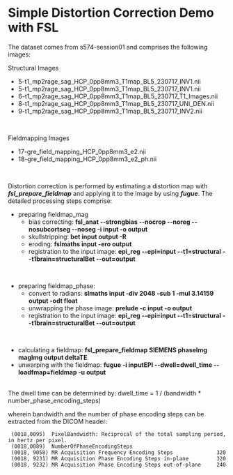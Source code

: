# Simple Distortion Correction Demo with FSL #



The dataset comes from s574-session01 and comprises the following images:



Structural Images

- 	5-t1_mp2rage_sag_HCP_0pp8mm3_T1map_BL5_230717_INV1.nii
- 	5-t1_mp2rage_sag_HCP_0pp8mm3_T1map_BL5_230717_INV1.nii
- 	6-t1_mp2rage_sag_HCP_0pp8mm3_T1map_BL5_230717_T1_Images.nii
- 	8-t1_mp2rage_sag_HCP_0pp8mm3_T1map_BL5_230717_UNI_DEN.nii
- 	9-t1_mp2rage_sag_HCP_0pp8mm3_T1map_BL5_230717_INV2.nii

<br>


Fieldmapping Images

- 	17-gre_field_mapping_HCP_0pp8mm3_e2.nii
- 	18-gre_field_mapping_HCP_0pp8mm3_e2_ph.nii


<br>

Distortion correction is performed by estimating a distortion map with ***fsl_prepare_fieldmap*** and applying it to the image by using ***fugue***. The detailed processing steps comprise:

- preparing fieldmap_mag
	- bias correcting: **fsl_anat --strongbias --nocrop --noreg --nosubcortseg --noseg -i input -o output**
	- skullstripping: **bet input output -R**
	- eroding: **fslmaths input -ero output**
	- registration to the input image: **epi_reg --epi=input --t1=structural --t1brain=structuralBet --out=output**
	
<br>

- preparing fieldmap_phase:
	- convert to radians: **slmaths input -div 2048 -sub 1 -mul 3.14159 output -odt float**
	- unwrapping the phase image: **prelude -c input -o output**
	- registration to the input image: **epi_reg --epi=input --t1=structural --t1brain=structuralBet --out=output**



<br>

- calculating a fieldmap: **fsl\_prepare\_fieldmap SIEMENS phaseImg magImg output deltaTE**
- unwarping with the fieldmap: **fugue -i inputEPI --dwell=dwell\_time --loadfmap=fieldmap -u output**



<br>
The dwell time can be determined by: dwell_time = 1 / (bandwidth * number_phase_encoding_steps)
    
wherein bandwidth and the number of phase encoding steps can be extracted from the DICOM header:

     (0018,0095)  PixelBandwidth: Reciprocal of the total sampling period, in hertz per pixel.
     (0018,0089)  NumberOfPhaseEncodingSteps
     (0018, 9058) MR Acquisition Frequency Encoding Steps              320
     (0018, 9231) MR Acquisition Phase Encoding Steps in-plane         320
     (0018, 9232) MR Acquisition Phase Encoding Steps out-of-plane     240
